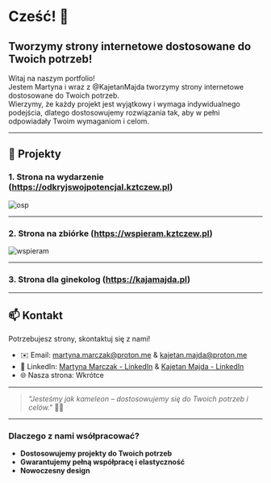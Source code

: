 # Cześć! 👋

## Tworzymy strony internetowe dostosowane do Twoich potrzeb!

Witaj na naszym portfolio!  
Jestem Martyna i wraz z @KajetanMajda tworzymy strony internetowe dostosowane do Twoich potrzeb.  
Wierzymy, że każdy projekt jest wyjątkowy i wymaga indywidualnego podejścia, dlatego dostosowujemy rozwiązania tak, aby w pełni odpowiadały Twoim wymaganiom i celom.

---

## 🌟 Projekty

### 1. Strona na wydarzenie (https://odkryjswojpotencjal.kztczew.pl)
![osp](https://github.com/user-attachments/assets/449ce83f-4b96-49e3-b701-40b1a3baa6ee)


---

### 2. Strona na zbiórke (https://wspieram.kztczew.pl)
![wspieram](https://github.com/user-attachments/assets/d5a80827-1e3f-4b5f-8620-9e6da6d9e527)


---

### 3. Strona dla ginekolog (https://kajamajda.pl)

---


## 📫 Kontakt

Potrzebujesz strony, skontaktuj się z nami!

- ✉️ Email: [martyna.marczak@proton.me](mailto:martyna.marczak@proton.me) & [kajetan.majda@proton.me](mailto:kajetan.majda@proton.me)
- 💼 LinkedIn: [Martyna Marczak - LinkedIn](https://pl.linkedin.com/in/martyna-marczak-7a6b51243?trk=public_profile_browsemap) & [Kajetan Majda - LinkedIn](https://pl.linkedin.com/in/kajetan-majda?original_referer=https%3A%2F%2Fwww.google.com%2F)
- 🌐 Nasza strona: Wkrótce

---

> _"Jesteśmy jak kameleon – dostosowujemy się do Twoich potrzeb i celów."_ 🦎✨

---

### Dlaczego z nami wsółpracować?

- **Dostosowujemy projekty do Twoich potrzeb**  
- **Gwarantujemy pełną współpracę i elastyczność**  
- **Nowoczesny design**
